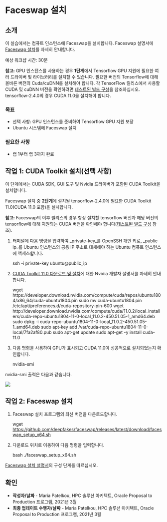 # Faceswap 설치

## 소개

이 실습에서는 컴퓨트 인스턴스에 Faceswap을 설치합니다. Faceswap 설명서에 [Faceswap 설치](https://forum.faceswap.dev/viewtopic.php?f=4&t=68)를 자세히 안내합니다.

예상 워크샵 시간: 30분

**참고:** GPU 인스턴스를 사용하는 경우 **1단계**에서 Tensorflow GPU 지원에 필요한 여러 드라이버 및 라이브러리를 설치할 수 있습니다. 필요한 버전의 Tensorflow에 대해 올바른 버전의 Cuda/cuDNN를 설치해야 합니다. 각 TensorFlow 릴리스에서 사용할 CUDA 및 cuDNN 버전을 확인하려면 [테스트된 빌드 구성](https://www.tensorflow.org/install/source#linux)을 참조하십시오. tensorflow-2.4.0의 경우 CUDA 11.0을 설치해야 합니다.

### 목표

*   선택 사항: GPU 인스턴스를 준비하여 Tensorflow GPU 지원 보장
*   Ubuntu 시스템에 Faceswap 설치

### 필요한 사항

*   랩 1부터 랩 3까지 완료

## 작업 1: CUDA Toolkit 설치(선택 사항)

이 단계에서는 CUDA SDK, GUI 도구 및 Nvidia 드라이버가 포함된 CUDA Toolkit을 설치합니다.

Faceswap 설치 중 **2단계**에 설치될 tensorflow-2.4.0에 필요한 CUDA Toolkit 11.0(CUDA 11.0 포함)을 설치합니다.

**참고:** Faceswap의 이후 릴리스의 경우 항상 설치할 tensorflow 버전과 해당 버전의 tensorflow에 대해 지원되는 CUDA 버전을 확인해야 합니다([테스트된 빌드 구성](https://www.tensorflow.org/install/source#linux) 참조).

1.  터미널에 다음 명령을 입력하여 _private-key_를 OpenSSH 개인 키로, _public ip_를 Ubuntu 인스턴스의 공용 IP 주소로 대체해야 하는 Ubuntu 컴퓨트 인스턴스에 액세스합니다.

       <copy>ssh -i private-key ubuntu@public_ip</copy>
    

2.  [CUDA Toolkit 11.0 다운로드 및 설치](https://developer.nvidia.com/cuda-11.0-download-archive?target_os=Linux&target_arch=x86_64&target_distro=Ubuntu&target_version=1804&target_type=deblocal)에 대한 Nvidia 개발자 설명서를 자세히 안내합니다.

    <copy>
    wget https://developer.download.nvidia.com/compute/cuda/repos/ubuntu1804/x86_64/cuda-ubuntu1804.pin
    sudo mv cuda-ubuntu1804.pin /etc/apt/preferences.d/cuda-repository-pin-600
    wget http://developer.download.nvidia.com/compute/cuda/11.0.2/local_installers/cuda-repo-ubuntu1804-11-0-local_11.0.2-450.51.05-1_amd64.deb
    sudo dpkg -i cuda-repo-ubuntu1804-11-0-local_11.0.2-450.51.05-1_amd64.deb
    sudo apt-key add /var/cuda-repo-ubuntu1804-11-0-local/7fa2af80.pub
    sudo apt-get update
    sudo apt-get -y install cuda-11.0
    </copy>
    

3.  다음 명령을 사용하여 GPU가 표시되고 CUDA 11.0이 성공적으로 설치되었는지 확인합니다.

       <copy>nvidia-smi</copy>
    

nvidia-smi 출력은 다음과 같습니다.

![](images/nvidia-smi.PNG " ")

## 작업 2: Faceswap 설치

1.  Faceswap 설치 프로그램의 최신 버전을 다운로드합니다.

       <copy>wget https://github.com/deepfakes/faceswap/releases/latest/download/faceswap_setup_x64.sh</copy>
    

2.  다운로드 위치로 이동하여 다음 명령을 입력합니다.

       <copy>bash ./faceswap_setup_x64.sh</copy>
    

[Faceswap 설치 설명서](https://forum.faceswap.dev/viewtopic.php?f=4&t=68)의 구성 단계를 따르십시오.

## **확인**

*   **작성자/날짜** - Maria Patelkou, HPC 솔루션 아키텍트, Oracle Proposal to Production 프로그램, 2021년 3월
*   **최종 업데이트 수행자/날짜** - Maria Patelkou, HPC 솔루션 아키텍트, Oracle Proposal to Production 프로그램, 2021년 3월